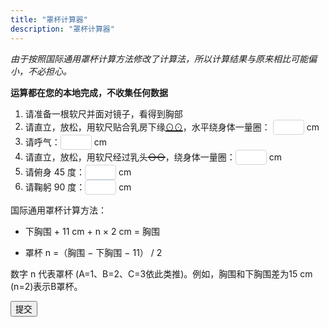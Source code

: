 ```yaml
---
title: "罩杯计算器"
description: "罩杯计算器"
---
```


<style>
  input {
    color: #495057;
    border: 1px solid #ced4da;
    border-radius: 0.25rem;
    /*transition: border-color 0.15s ease-in-out, box-shadow 0.15s ease-in-out;*/
    padding: 1px;
    height: 1.8em;
    width: 50px;
  }
  input:focus {
    color: #495057;
    outline: 0;
    border-image: url(/images/shadow-i.png) 30 30 stretch;
    border-image-width: 3px;
    border-image-outset: 0px;
  }
</style>
*由于按照国际通用罩杯计算方法修改了计算法，所以计算结果与原来相比可能偏小，不必担心。*

**运算都在您的本地完成，不收集任何数据**

1. 请准备一根软尺并面对镜子，看得到胸部
1. 请直立，放松，用软尺贴合乳房下缘<span style="text-decoration:underline; text-decoration-thickness: 2px;">⊙⊙</span>，水平绕身体一量圈： <input type="text" id="val1"/> cm
1. 请呼气：<input type="text" id="val2"/> cm
1. 请直立，放松，用软尺经过乳头<span style="text-decoration:line-through; text-decoration-thickness: 2px;">⊙⊙</span>，绕身体一量圈：<input type="text" id="val3"/> cm
1. 请俯身 45 度：<input type="text" id="val4"/> cm
1. 请鞠躬 90 度：<input type="text" id="val5"/> cm

国际通用罩杯计算方法：

- 下胸围 + 11 cm + n × 2 cm = 胸围

- 罩杯 n =（胸围 − 下胸围 − 11） / 2

数字 n 代表罩杯 (A=1、B=2、C=3依此类推)。例如，胸围和下胸围差为15 cm (n=2)表示B罩杯。

<button onclick="cup()" type="submit">提交</button>

<p id="result"></p>

<script type="text/javascript">
  function cup() {
    var val1 = Number(window.document.getElementById("val1").value) || NaN;
    var val2 = Number(window.document.getElementById("val2").value) || NaN;
    var val3 = Number(window.document.getElementById("val3").value) || NaN;
    var val4 = Number(window.document.getElementById("val4").value) || NaN;
    var val5 = Number(window.document.getElementById("val5").value) || NaN;
    var under = (val1 + val2 )/2;
    var upper = (val3 + val4 + val5)/3;
    var cup = ( upper - under - 11 ) / 2;

    if (isNaN(cup)) {
      window.document.getElementById("result").innerHTML = "数值错误，再检查检查吧";
      return;
    } else if (cup<=0){
      window.document.getElementById("result").innerHTML = "小妹妹你还不需要穿内衣哦";
      return;
    } else if (cup<1){
      cup = "AA，买少女小背心去吧";
    } else if (cup<=2){
      cup = "A";
    } else if (cup<3){
      cup = "B";
    } else if (cup<4){
      cup = "C";
    } else if (cup<5){
      cup = "D";
    } else if (cup<6){
      cup = "E";
    }else{
      window.document.getElementById("result").innerHTML = "你胸大你说了算（罩杯超出 MtF.wiki 预设）";
      return;
    }
    if (isNaN(under)) {
      window.document.getElementById("result").innerHTML = "数值错误，再检查检查吧";
      return;
    } else{
      under = Math.ceil(under/5)*5;
    }
      window.document.getElementById("result").innerHTML = under + cup;
    return;
  }
</script>
